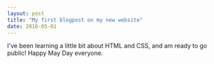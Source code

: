 ```yaml
---
layout: post
title: "My first blogpost on my new website"
date: 2016-05-01
---
```


I've been learning a little bit about HTML and CSS, and am ready to go public! Happy May Day everyone.
